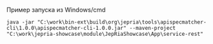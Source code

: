 Пример запуска из Windows/cmd
```
java -jar "C:\work\bin-ext\build\org\jepria\tools\apispecmatcher-cli\1.0.0\apispecmatcher-cli-1.0.0.jar" --maven-project "C:\work\jepria-showcase\module\JepRiaShowcase\App\service-rest"
```
